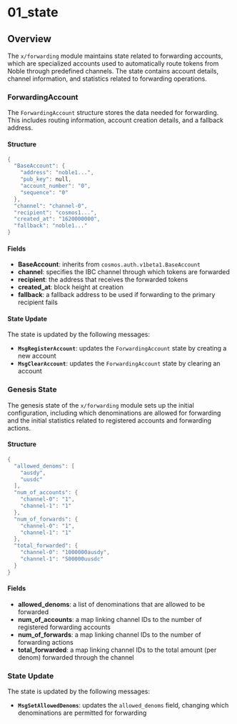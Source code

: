 # 01_state

## Overview

The `x/forwarding` module maintains state related to forwarding accounts, which are specialized accounts used to automatically route tokens from Noble through predefined channels. The state contains account details, channel information, and statistics related to forwarding operations.

### ForwardingAccount

The `ForwardingAccount` structure stores the data needed for forwarding. This includes routing information, account creation details, and a fallback address.

#### Structure

```Go
{
  "BaseAccount": {
    "address": "noble1...",
    "pub_key": null,
    "account_number": "0",
    "sequence": "0"
  },
  "channel": "channel-0",
  "recipient": "cosmos1...",
  "created_at": "1620000000",
  "fallback": "noble1..."
}
```

#### Fields

- **BaseAccount**: inherits from `cosmos.auth.v1beta1.BaseAccount`
- **channel**: specifies the IBC channel through which tokens are forwarded
- **recipient**: the address that receives the forwarded tokens
- **created_at**: block height at creation
- **fallback**: a fallback address to be used if forwarding to the primary recipient fails

#### State Update

The state is updated by the following messages:
- **`MsgRegisterAccount`**: updates the `ForwardingAccount` state by creating a new account
- **`MsgClearAccount`**: updates the `ForwardingAccount` state by clearing an account

### Genesis State

The genesis state of the `x/forwarding` module sets up the initial configuration, including which denominations are allowed for forwarding and the initial statistics related to registered accounts and forwarding actions.

#### Structure

```Go
{
  "allowed_denoms": [
    "ausdy",
    "uusdc"
  ],
  "num_of_accounts": {
    "channel-0": "1",
    "channel-1": "1"
  },
  "num_of_forwards": {
    "channel-0": "1",
    "channel-1": "1"
  },
  "total_forwarded": {
    "channel-0": "1000000ausdy",
    "channel-1": "500000uusdc"
  }
}
```

#### Fields

- **allowed_denoms**: a list of denominations that are allowed to be forwarded
- **num_of_accounts**: a map linking channel IDs to the number of registered forwarding accounts
- **num_of_forwards**: a map linking channel IDs to the number of forwarding actions
- **total_forwarded**: a map linking channel IDs to the total amount (per denom) forwarded through the channel

### State Update

The state is updated by the following messages:
- **`MsgSetAllowedDenoms`**: updates the `allowed_denoms` field, changing which denominations are permitted for forwarding
